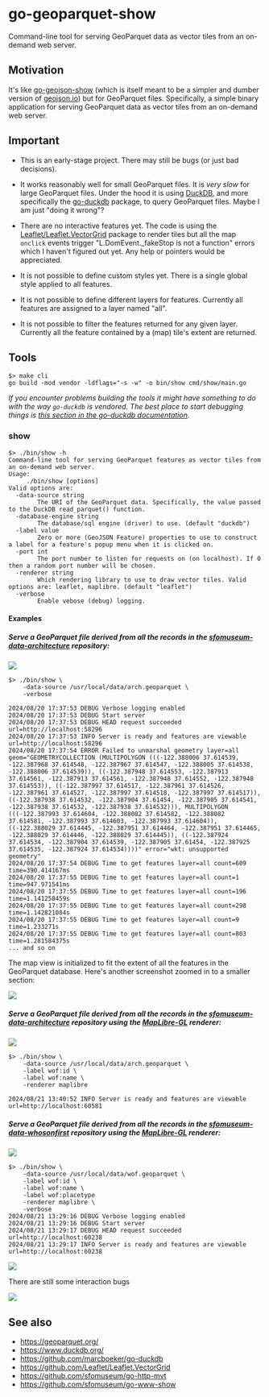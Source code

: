 # go-geoparquet-show

Command-line tool for serving GeoParquet data as vector tiles from an on-demand web server.

## Motivation

It's like [go-geojson-show](https://github.com/sfomuseum/go-geojson-show) (which is itself meant to be a simpler and dumber version of [geojson.io](https://geojson.io)) but for GeoParquet files. Specifically, a simple binary application for serving GeoParquet data as vector tiles from an on-demand web server.

## Important

* This is an early-stage project. There may still be bugs (or just bad decisions).

* It works reasonably well for small GeoParquet files. It is _very slow_ for large GeoParquet files. Under the hood it is using [DuckDB](https://www.duckdb.org/), and more specifically the [go-duckdb](https://github.com/marcboeker/go-duckdb) package, to query GeoParquet files. Maybe I am just "doing it wrong"? 

* There are no interactive features yet. The code is using the [Leaflet/Leaflet.VectorGrid](https://github.com/Leaflet/Leaflet.VectorGrid) package to render tiles but all the map `onclick` events trigger "L.DomEvent._fakeStop is not a function" errors which I haven't figured out yet. Any help or pointers would be appreciated.

* It is not possible to define custom styles yet. There is a single global style applied to all features.

* It is not possible to define different layers for features. Currently all features are assigned to a layer named "all".

* It is not possible to filter the features returned for any given layer. Currently all the feature contained by a (map) tile's extent are returned.

## Tools

```
$> make cli
go build -mod vendor -ldflags="-s -w" -o bin/show cmd/show/main.go
```

_If you encounter problems building the tools it might have something to do with the way `go-duckdb` is vendored. The best place to start debugging things is [this section in the go-duckdb documentation](https://github.com/marcboeker/go-duckdb?tab=readme-ov-file#vendoring)._

### show

```
$> ./bin/show -h
Command-line tool for serving GeoParquet features as vector tiles from an on-demand web server.
Usage:
	 ./bin/show [options]
Valid options are:
  -data-source string
    	The URI of the GeoParquet data. Specifically, the value passed to the DuckDB read_parquet() function.
  -database-engine string
    	The database/sql engine (driver) to use. (default "duckdb")
  -label value
    	Zero or more (GeoJSON Feature) properties to use to construct a label for a feature's popup menu when it is clicked on.
  -port int
    	The port number to listen for requests on (on localhost). If 0 then a random port number will be chosen.
  -renderer string
    	Which rendering library to use to draw vector tiles. Valid options are: leaflet, maplibre. (default "leaflet")
  -verbose
    	Enable vebose (debug) logging.
```

#### Examples

##### Serve a GeoParquet file derived from all the records in the [sfomuseum-data-architecture](https://github.com/sfomuseum-data/sfomuseum-data-architecture) repository:

![](docs/images/go-geoparquet-show-extent.png)

```
$> ./bin/show \
	-data-source /usr/local/data/arch.geoparquet \
	-verbose
	
2024/08/20 17:37:53 DEBUG Verbose logging enabled
2024/08/20 17:37:53 DEBUG Start server
2024/08/20 17:37:53 DEBUG HEAD request succeeded url=http://localhost:58296
2024/08/20 17:37:53 INFO Server is ready and features are viewable url=http://localhost:58296
2024/08/20 17:37:54 ERROR Failed to unmarshal geometry layer=all geom="GEOMETRYCOLLECTION (MULTIPOLYGON (((-122.388006 37.614539, -122.387968 37.614548, -122.387967 37.614547, -122.388005 37.614538, -122.388006 37.614539)), ((-122.387948 37.614553, -122.387913 37.614561, -122.387913 37.614561, -122.387948 37.614552, -122.387948 37.614553)), ((-122.387997 37.614517, -122.387961 37.614526, -122.387961 37.614527, -122.387997 37.614518, -122.387997 37.614517)), ((-122.387938 37.614532, -122.387904 37.61454, -122.387905 37.614541, -122.387938 37.614532, -122.387938 37.614532))), MULTIPOLYGON (((-122.387993 37.614604, -122.388082 37.614582, -122.388082 37.614581, -122.387993 37.614603, -122.387993 37.614604)), ((-122.388029 37.614445, -122.387951 37.614464, -122.387951 37.614465, -122.388029 37.614446, -122.388029 37.614445)), ((-122.387924 37.614534, -122.387904 37.614539, -122.387905 37.61454, -122.387925 37.614535, -122.387924 37.614534))))" error="wkt: unsupported geometry"
2024/08/20 17:37:54 DEBUG Time to get features layer=all count=609 time=390.414167ms
2024/08/20 17:37:55 DEBUG Time to get features layer=all count=1 time=947.971541ms
2024/08/20 17:37:55 DEBUG Time to get features layer=all count=196 time=1.141258459s
2024/08/20 17:37:55 DEBUG Time to get features layer=all count=298 time=1.142821084s
2024/08/20 17:37:55 DEBUG Time to get features layer=all count=9 time=1.233271s
2024/08/20 17:37:55 DEBUG Time to get features layer=all count=803 time=1.281584375s
... and so on
```

The map view is initialized to fit the extent of all the features in the GeoParquet database. Here's another screenshot zoomed in to a smaller section:

![](docs/images/go-geoparquet-show-zoom.png)

##### Serve a GeoParquet file derived from all the records in the [sfomuseum-data-architecture](https://github.com/sfomuseum-data/sfomuseum-data-architecture) repository using the [MapLibre-GL](https://maplibre.org/maplibre-gl-js) renderer:

![](docs/images/go-geoparquet-show-maplibre-sfo-arch.png)

```
$> ./bin/show \
	-data-source /usr/local/data/arch.geoparquet \
	-label wof:id \
	-label wof:name \
	-renderer maplibre
	
2024/08/21 13:40:52 INFO Server is ready and features are viewable url=http://localhost:60581
```

##### Serve a GeoParquet file derived from all the records in the [sfomuseum-data-whosonfirst](https://github.com/sfomuseum-data/sfomuseum-data-whosonfirst) repository using the [MapLibre-GL](https://maplibre.org/maplibre-gl-js) renderer:

![](docs/images/go-geoparquet-show-maplibre-sfo-arch.png)

```
$> ./bin/show \
	-data-source /usr/local/data/wof.geoparquet \
	-label wof:id \
	-label wof:name \
	-label wof:placetype
	-renderer maplibre \
	-verbose	
2024/08/21 13:29:16 DEBUG Verbose logging enabled
2024/08/21 13:29:16 DEBUG Start server
2024/08/21 13:29:17 DEBUG HEAD request succeeded url=http://localhost:60238
2024/08/21 13:29:17 INFO Server is ready and features are viewable url=http://localhost:60238
```

![](docs/images/go-geoparquet-show-maplibre-pkx.png)

There are still some interaction bugs

![](docs/images/go-geoparquet-show-maplibre-jfk.png)

## See also

* https://geoparquet.org/
* https://www.duckdb.org/
* https://github.com/marcboeker/go-duckdb
* https://github.com/Leaflet/Leaflet.VectorGrid
* https://github.com/sfomuseum/go-http-mvt
* https://github.com/sfomuseum/go-www-show